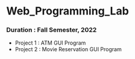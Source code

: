 # Web_Programming_Lab

### Duration : Fall Semester, 2022

- Project 1 : ATM GUI Program <br>
- Project 2 : Movie Reservation GUI Program
